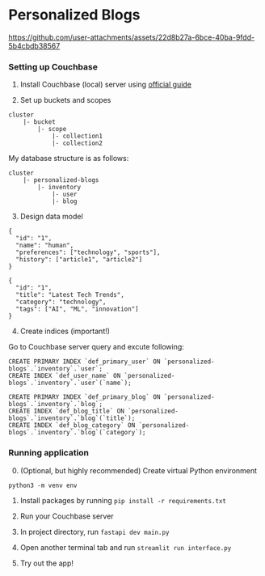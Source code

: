 # Personalized Blogs



https://github.com/user-attachments/assets/22d8b27a-6bce-40ba-9fdd-5b4cbdb38567



### Setting up Couchbase

1. Install Couchbase (local) server using [official guide](https://docs.couchbase.com/server/current/getting-started/do-a-quick-install.html)

2. Set up buckets and scopes

```
cluster
    |- bucket
        |- scope
            |- collection1
            |- collection2
```

My database structure is as follows:

```
cluster
    |- personalized-blogs
        |- inventory
            |- user
            |- blog
```

3. Design data model

```user
{
  "id": "1",
  "name": "human",
  "preferences": ["technology", "sports"],
  "history": ["article1", "article2"]
}
```

```blog
{
  "id": "1",
  "title": "Latest Tech Trends",
  "category": "technology",
  "tags": ["AI", "ML", "innovation"]
}
```

4. Create indices (important!)

Go to Couchbase server query and excute following:

```user collection
CREATE PRIMARY INDEX `def_primary_user` ON `personalized-blogs`.`inventory`.`user`;
CREATE INDEX `def_user_name` ON `personalized-blogs`.`inventory`.`user`(`name`);
```
```blog collection
CREATE PRIMARY INDEX `def_primary_blog` ON `personalized-blogs`.`inventory`.`blog`;
CREATE INDEX `def_blog_title` ON `personalized-blogs`.`inventory`.`blog`(`title`);
CREATE INDEX `def_blog_category` ON `personalized-blogs`.`inventory`.`blog`(`category`);
```

### Running application

0. (Optional, but highly recommended) Create virtual Python environment

```python3 -m venv env```

1. Install packages by running `pip install -r requirements.txt`

2. Run your Couchbase server

3. In project directory, run `fastapi dev main.py`

4. Open another terminal tab and run `streamlit run interface.py`

5. Try out the app!
